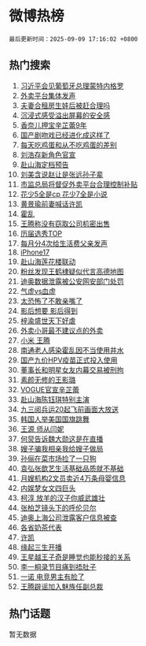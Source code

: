 # 微博热榜

`最后更新时间：2025-09-09 17:16:02 +0800`

## 热门搜索

1. [习近平会见葡萄牙总理蒙特内格罗](https://m.weibo.cn/search?containerid=100103type%3D1%26t%3D10%26q%3D%23%E4%B9%A0%E8%BF%91%E5%B9%B3%E4%BC%9A%E8%A7%81%E8%91%A1%E8%90%84%E7%89%99%E6%80%BB%E7%90%86%E8%92%99%E7%89%B9%E5%86%85%E6%A0%BC%E7%BD%97%23&stream_entry_id=51&isnewpage=1&extparam=seat%3D1%26cate%3D10103%26pos%3D0%26q%3D%2523%25E4%25B9%25A0%25E8%25BF%2591%25E5%25B9%25B3%25E4%25BC%259A%25E8%25A7%2581%25E8%2591%25A1%25E8%2590%2584%25E7%2589%2599%25E6%2580%25BB%25E7%2590%2586%25E8%2592%2599%25E7%2589%25B9%25E5%2586%2585%25E6%25A0%25BC%25E7%25BD%2597%2523%26dgr%3D0%26stream_entry_id%3D51%26c_type%3D51%26filter_type%3Drealtimehot%26display_time%3D1757409361%26pre_seqid%3D17574093610300161556118)
1. [外卖平台集体发声](https://m.weibo.cn/search?containerid=100103type%3D1%26t%3D10%26q%3D%23%E5%A4%96%E5%8D%96%E5%B9%B3%E5%8F%B0%E9%9B%86%E4%BD%93%E5%8F%91%E5%A3%B0%23&stream_entry_id=31&isnewpage=1&extparam=seat%3D1%26band_rank%3D1%26filter_type%3Drealtimehot%26c_type%3D31%26realpos%3D1%26cate%3D5001%26pos%3D0%26q%3D%2523%25E5%25A4%2596%25E5%258D%2596%25E5%25B9%25B3%25E5%258F%25B0%25E9%259B%2586%25E4%25BD%2593%25E5%258F%2591%25E5%25A3%25B0%2523%26dgr%3D0%26stream_entry_id%3D31%26lcate%3D5001%26flag%3D1%26display_time%3D1757409361%26pre_seqid%3D17574093610300161556118)
1. [夫妻合租房生娃后被赶合理吗](https://m.weibo.cn/search?containerid=100103type%3D1%26t%3D10%26q%3D%23%E5%A4%AB%E5%A6%BB%E5%90%88%E7%A7%9F%E6%88%BF%E7%94%9F%E5%A8%83%E5%90%8E%E8%A2%AB%E8%B5%B6%E5%90%88%E7%90%86%E5%90%97%23&stream_entry_id=31&isnewpage=1&extparam=seat%3D1%26band_rank%3D2%26filter_type%3Drealtimehot%26c_type%3D31%26realpos%3D2%26cate%3D5001%26pos%3D1%26q%3D%2523%25E5%25A4%25AB%25E5%25A6%25BB%25E5%2590%2588%25E7%25A7%259F%25E6%2588%25BF%25E7%2594%259F%25E5%25A8%2583%25E5%2590%258E%25E8%25A2%25AB%25E8%25B5%25B6%25E5%2590%2588%25E7%2590%2586%25E5%2590%2597%2523%26dgr%3D0%26stream_entry_id%3D31%26lcate%3D5001%26flag%3D2%26display_time%3D1757409361%26pre_seqid%3D17574093610300161556118)
1. [沉浸式感受溢出屏幕的安全感](https://m.weibo.cn/search?containerid=100103type%3D1%26t%3D10%26q%3D%23%E6%B2%89%E6%B5%B8%E5%BC%8F%E6%84%9F%E5%8F%97%E6%BA%A2%E5%87%BA%E5%B1%8F%E5%B9%95%E7%9A%84%E5%AE%89%E5%85%A8%E6%84%9F%23&stream_entry_id=31&isnewpage=1&extparam=seat%3D1%26band_rank%3D3%26filter_type%3Drealtimehot%26c_type%3D31%26realpos%3D3%26cate%3D5001%26pos%3D2%26q%3D%2523%25E6%25B2%2589%25E6%25B5%25B8%25E5%25BC%258F%25E6%2584%259F%25E5%258F%2597%25E6%25BA%25A2%25E5%2587%25BA%25E5%25B1%258F%25E5%25B9%2595%25E7%259A%2584%25E5%25AE%2589%25E5%2585%25A8%25E6%2584%259F%2523%26dgr%3D0%26stream_entry_id%3D31%26lcate%3D5001%26flag%3D1%26display_time%3D1757409361%26pre_seqid%3D17574093610300161556118)
1. [香奈儿押宝辛芷蕾9年](https://m.weibo.cn/search?containerid=100103type%3D1%26t%3D10%26q%3D%23%E9%A6%99%E5%A5%88%E5%84%BF%E6%8A%BC%E5%AE%9D%E8%BE%9B%E8%8A%B7%E8%95%BE9%E5%B9%B4%23&stream_entry_id=31&isnewpage=1&extparam=seat%3D1%26band_rank%3D4%26filter_type%3Drealtimehot%26c_type%3D31%26realpos%3D4%26cate%3D5001%26pos%3D3%26q%3D%2523%25E9%25A6%2599%25E5%25A5%2588%25E5%2584%25BF%25E6%258A%25BC%25E5%25AE%259D%25E8%25BE%259B%25E8%258A%25B7%25E8%2595%25BE9%25E5%25B9%25B4%2523%26dgr%3D0%26stream_entry_id%3D31%26lcate%3D5001%26flag%3D1%26display_time%3D1757409361%26pre_seqid%3D17574093610300161556118)
1. [国产剧吻戏已经进化成这样了](https://m.weibo.cn/search?containerid=100103type%3D1%26t%3D10%26q%3D%E5%9B%BD%E4%BA%A7%E5%89%A7%E5%90%BB%E6%88%8F%E5%B7%B2%E7%BB%8F%E8%BF%9B%E5%8C%96%E6%88%90%E8%BF%99%E6%A0%B7%E4%BA%86&stream_entry_id=31&isnewpage=1&extparam=seat%3D1%26band_rank%3D5%26filter_type%3Drealtimehot%26c_type%3D31%26realpos%3D5%26cate%3D5001%26pos%3D4%26q%3D%25E5%259B%25BD%25E4%25BA%25A7%25E5%2589%25A7%25E5%2590%25BB%25E6%2588%258F%25E5%25B7%25B2%25E7%25BB%258F%25E8%25BF%259B%25E5%258C%2596%25E6%2588%2590%25E8%25BF%2599%25E6%25A0%25B7%25E4%25BA%2586%26dgr%3D0%26stream_entry_id%3D31%26lcate%3D5001%26flag%3D1%26display_time%3D1757409361%26pre_seqid%3D17574093610300161556118)
1. [每天吃鸡蛋和从不吃鸡蛋的差别](https://m.weibo.cn/search?containerid=100103type%3D1%26t%3D10%26q%3D%E6%AF%8F%E5%A4%A9%E5%90%83%E9%B8%A1%E8%9B%8B%E5%92%8C%E4%BB%8E%E4%B8%8D%E5%90%83%E9%B8%A1%E8%9B%8B%E7%9A%84%E5%B7%AE%E5%88%AB&stream_entry_id=31&isnewpage=1&extparam=seat%3D1%26band_rank%3D6%26filter_type%3Drealtimehot%26c_type%3D31%26realpos%3D6%26cate%3D5001%26pos%3D5%26q%3D%25E6%25AF%258F%25E5%25A4%25A9%25E5%2590%2583%25E9%25B8%25A1%25E8%259B%258B%25E5%2592%258C%25E4%25BB%258E%25E4%25B8%258D%25E5%2590%2583%25E9%25B8%25A1%25E8%259B%258B%25E7%259A%2584%25E5%25B7%25AE%25E5%2588%25AB%26dgr%3D0%26stream_entry_id%3D31%26lcate%3D5001%26flag%3D0%26display_time%3D1757409361%26pre_seqid%3D17574093610300161556118)
1. [刘浩存新角色官宣](https://m.weibo.cn/search?containerid=100103type%3D1%26t%3D10%26q%3D%23%E5%88%98%E6%B5%A9%E5%AD%98%E6%96%B0%E8%A7%92%E8%89%B2%E5%AE%98%E5%AE%A3%23&stream_entry_id=31&isnewpage=1&extparam=seat%3D1%26band_rank%3D7%26filter_type%3Drealtimehot%26topic_ad%3D1%26c_type%3D31%26is_ad_pos%3D1%26cate%3D5001%26pos%3D6%26q%3D%2523%25E5%2588%2598%25E6%25B5%25A9%25E5%25AD%2598%25E6%2596%25B0%25E8%25A7%2592%25E8%2589%25B2%25E5%25AE%2598%25E5%25AE%25A3%2523%26dgr%3D0%26stream_entry_id%3D31%26adid%3D300245%26lcate%3D5001%26display_time%3D1757409361%26pre_seqid%3D17574093610300161556118)
1. [赴山海定档预告](https://m.weibo.cn/search?containerid=100103type%3D1%26t%3D10%26q%3D%23%E8%B5%B4%E5%B1%B1%E6%B5%B7%E5%AE%9A%E6%A1%A3%E9%A2%84%E5%91%8A%23&stream_entry_id=31&isnewpage=1&extparam=seat%3D1%26band_rank%3D7%26filter_type%3Drealtimehot%26c_type%3D31%26realpos%3D7%26cate%3D5001%26pos%3D7%26q%3D%2523%25E8%25B5%25B4%25E5%25B1%25B1%25E6%25B5%25B7%25E5%25AE%259A%25E6%25A1%25A3%25E9%25A2%2584%25E5%2591%258A%2523%26dgr%3D0%26stream_entry_id%3D31%26lcate%3D5001%26flag%3D16%26display_time%3D1757409361%26pre_seqid%3D17574093610300161556118)
1. [刘美含说赵让是张远孙子辈](https://m.weibo.cn/search?containerid=100103type%3D1%26t%3D10%26q%3D%E5%88%98%E7%BE%8E%E5%90%AB%E8%AF%B4%E8%B5%B5%E8%AE%A9%E6%98%AF%E5%BC%A0%E8%BF%9C%E5%AD%99%E5%AD%90%E8%BE%88&stream_entry_id=31&isnewpage=1&extparam=seat%3D1%26band_rank%3D8%26filter_type%3Drealtimehot%26c_type%3D31%26realpos%3D8%26cate%3D5001%26pos%3D8%26q%3D%25E5%2588%2598%25E7%25BE%258E%25E5%2590%25AB%25E8%25AF%25B4%25E8%25B5%25B5%25E8%25AE%25A9%25E6%2598%25AF%25E5%25BC%25A0%25E8%25BF%259C%25E5%25AD%2599%25E5%25AD%2590%25E8%25BE%2588%26dgr%3D0%26stream_entry_id%3D31%26lcate%3D5001%26flag%3D1%26display_time%3D1757409361%26pre_seqid%3D17574093610300161556118)
1. [市监总局将督促外卖平台合理控制补贴](https://m.weibo.cn/search?containerid=100103type%3D1%26t%3D10%26q%3D%23%E5%B8%82%E7%9B%91%E6%80%BB%E5%B1%80%E5%B0%86%E7%9D%A3%E4%BF%83%E5%A4%96%E5%8D%96%E5%B9%B3%E5%8F%B0%E5%90%88%E7%90%86%E6%8E%A7%E5%88%B6%E8%A1%A5%E8%B4%B4%23&stream_entry_id=31&isnewpage=1&extparam=seat%3D1%26band_rank%3D9%26filter_type%3Drealtimehot%26c_type%3D31%26realpos%3D9%26cate%3D5001%26pos%3D9%26q%3D%2523%25E5%25B8%2582%25E7%259B%2591%25E6%2580%25BB%25E5%25B1%2580%25E5%25B0%2586%25E7%259D%25A3%25E4%25BF%2583%25E5%25A4%2596%25E5%258D%2596%25E5%25B9%25B3%25E5%258F%25B0%25E5%2590%2588%25E7%2590%2586%25E6%258E%25A7%25E5%2588%25B6%25E8%25A1%25A5%25E8%25B4%25B4%2523%26dgr%3D0%26stream_entry_id%3D31%26lcate%3D5001%26flag%3D1%26display_time%3D1757409361%26pre_seqid%3D17574093610300161556118)
1. [花少5全是cp 花少7全是小说](https://m.weibo.cn/search?containerid=100103type%3D1%26t%3D10%26q%3D%E8%8A%B1%E5%B0%915%E5%85%A8%E6%98%AFcp+%E8%8A%B1%E5%B0%917%E5%85%A8%E6%98%AF%E5%B0%8F%E8%AF%B4&stream_entry_id=31&isnewpage=1&extparam=seat%3D1%26band_rank%3D10%26filter_type%3Drealtimehot%26c_type%3D31%26realpos%3D10%26cate%3D5001%26pos%3D10%26q%3D%25E8%258A%25B1%25E5%25B0%25915%25E5%2585%25A8%25E6%2598%25AFcp%2520%25E8%258A%25B1%25E5%25B0%25917%25E5%2585%25A8%25E6%2598%25AF%25E5%25B0%258F%25E8%25AF%25B4%26dgr%3D0%26stream_entry_id%3D31%26lcate%3D5001%26flag%3D1%26display_time%3D1757409361%26pre_seqid%3D17574093610300161556118)
1. [黄景瑜前妻喊话许凯](https://m.weibo.cn/search?containerid=100103type%3D1%26t%3D10%26q%3D%23%E9%BB%84%E6%99%AF%E7%91%9C%E5%89%8D%E5%A6%BB%E5%96%8A%E8%AF%9D%E8%AE%B8%E5%87%AF%23&stream_entry_id=31&isnewpage=1&extparam=seat%3D1%26band_rank%3D11%26filter_type%3Drealtimehot%26c_type%3D31%26realpos%3D11%26cate%3D5001%26pos%3D11%26q%3D%2523%25E9%25BB%2584%25E6%2599%25AF%25E7%2591%259C%25E5%2589%258D%25E5%25A6%25BB%25E5%2596%258A%25E8%25AF%259D%25E8%25AE%25B8%25E5%2587%25AF%2523%26dgr%3D0%26stream_entry_id%3D31%26lcate%3D5001%26flag%3D2%26display_time%3D1757409361%26pre_seqid%3D17574093610300161556118)
1. [霍乱](https://m.weibo.cn/search?containerid=100103type%3D1%26t%3D10%26q%3D%E9%9C%8D%E4%B9%B1&stream_entry_id=31&isnewpage=1&extparam=seat%3D1%26band_rank%3D12%26filter_type%3Drealtimehot%26c_type%3D31%26realpos%3D12%26cate%3D5001%26pos%3D12%26q%3D%25E9%259C%258D%25E4%25B9%25B1%26dgr%3D0%26stream_entry_id%3D31%26lcate%3D5001%26flag%3D2%26display_time%3D1757409361%26pre_seqid%3D17574093610300161556118)
1. [王腾称没有窃取公司机密出售](https://m.weibo.cn/search?containerid=100103type%3D1%26t%3D10%26q%3D%23%E7%8E%8B%E8%85%BE%E7%A7%B0%E6%B2%A1%E6%9C%89%E7%AA%83%E5%8F%96%E5%85%AC%E5%8F%B8%E6%9C%BA%E5%AF%86%E5%87%BA%E5%94%AE%23&stream_entry_id=31&isnewpage=1&extparam=seat%3D1%26band_rank%3D13%26filter_type%3Drealtimehot%26c_type%3D31%26realpos%3D13%26cate%3D5001%26pos%3D13%26q%3D%2523%25E7%258E%258B%25E8%2585%25BE%25E7%25A7%25B0%25E6%25B2%25A1%25E6%259C%2589%25E7%25AA%2583%25E5%258F%2596%25E5%2585%25AC%25E5%258F%25B8%25E6%259C%25BA%25E5%25AF%2586%25E5%2587%25BA%25E5%2594%25AE%2523%26dgr%3D0%26stream_entry_id%3D31%26lcate%3D5001%26flag%3D0%26display_time%3D1757409361%26pre_seqid%3D17574093610300161556118)
1. [历届选秀TOP](https://m.weibo.cn/search?containerid=100103type%3D1%26t%3D10%26q%3D%23%E5%8E%86%E5%B1%8A%E9%80%89%E7%A7%80TOP%23&stream_entry_id=31&isnewpage=1&extparam=seat%3D1%26band_rank%3D14%26filter_type%3Drealtimehot%26c_type%3D31%26realpos%3D14%26cate%3D5001%26pos%3D14%26q%3D%2523%25E5%258E%2586%25E5%25B1%258A%25E9%2580%2589%25E7%25A7%2580TOP%2523%26dgr%3D0%26stream_entry_id%3D31%26lcate%3D5001%26flag%3D1%26display_time%3D1757409361%26pre_seqid%3D17574093610300161556118)
1. [每月分4次给生活费父亲发声](https://m.weibo.cn/search?containerid=100103type%3D1%26t%3D10%26q%3D%23%E6%AF%8F%E6%9C%88%E5%88%864%E6%AC%A1%E7%BB%99%E7%94%9F%E6%B4%BB%E8%B4%B9%E7%88%B6%E4%BA%B2%E5%8F%91%E5%A3%B0%23&stream_entry_id=31&isnewpage=1&extparam=seat%3D1%26band_rank%3D15%26filter_type%3Drealtimehot%26c_type%3D31%26realpos%3D15%26cate%3D5001%26pos%3D15%26q%3D%2523%25E6%25AF%258F%25E6%259C%2588%25E5%2588%25864%25E6%25AC%25A1%25E7%25BB%2599%25E7%2594%259F%25E6%25B4%25BB%25E8%25B4%25B9%25E7%2588%25B6%25E4%25BA%25B2%25E5%258F%2591%25E5%25A3%25B0%2523%26dgr%3D0%26stream_entry_id%3D31%26lcate%3D5001%26flag%3D0%26display_time%3D1757409361%26pre_seqid%3D17574093610300161556118)
1. [iPhone17](https://m.weibo.cn/search?containerid=100103type%3D1%26t%3D10%26q%3DiPhone17&stream_entry_id=31&isnewpage=1&extparam=seat%3D1%26band_rank%3D16%26filter_type%3Drealtimehot%26c_type%3D31%26realpos%3D16%26cate%3D5001%26pos%3D16%26q%3DiPhone17%26dgr%3D0%26stream_entry_id%3D31%26lcate%3D5001%26flag%3D0%26display_time%3D1757409361%26pre_seqid%3D17574093610300161556118)
1. [赴山海莲花楼联动](https://m.weibo.cn/search?containerid=100103type%3D1%26t%3D10%26q%3D%23%E8%B5%B4%E5%B1%B1%E6%B5%B7%E8%8E%B2%E8%8A%B1%E6%A5%BC%E8%81%94%E5%8A%A8%23&stream_entry_id=31&isnewpage=1&extparam=seat%3D1%26band_rank%3D17%26filter_type%3Drealtimehot%26c_type%3D31%26realpos%3D17%26cate%3D5001%26pos%3D17%26q%3D%2523%25E8%25B5%25B4%25E5%25B1%25B1%25E6%25B5%25B7%25E8%258E%25B2%25E8%258A%25B1%25E6%25A5%25BC%25E8%2581%2594%25E5%258A%25A8%2523%26dgr%3D0%26stream_entry_id%3D31%26lcate%3D5001%26flag%3D1%26display_time%3D1757409361%26pre_seqid%3D17574093610300161556118)
1. [粉丝发现王鹤棣疑似代言高德地图](https://m.weibo.cn/search?containerid=100103type%3D1%26t%3D10%26q%3D%23%E7%B2%89%E4%B8%9D%E5%8F%91%E7%8E%B0%E7%8E%8B%E9%B9%A4%E6%A3%A3%E7%96%91%E4%BC%BC%E4%BB%A3%E8%A8%80%E9%AB%98%E5%BE%B7%E5%9C%B0%E5%9B%BE%23&stream_entry_id=31&isnewpage=1&extparam=seat%3D1%26band_rank%3D18%26filter_type%3Drealtimehot%26c_type%3D31%26realpos%3D18%26cate%3D5001%26pos%3D18%26q%3D%2523%25E7%25B2%2589%25E4%25B8%259D%25E5%258F%2591%25E7%258E%25B0%25E7%258E%258B%25E9%25B9%25A4%25E6%25A3%25A3%25E7%2596%2591%25E4%25BC%25BC%25E4%25BB%25A3%25E8%25A8%2580%25E9%25AB%2598%25E5%25BE%25B7%25E5%259C%25B0%25E5%259B%25BE%2523%26dgr%3D0%26stream_entry_id%3D31%26lcate%3D5001%26flag%3D1%26display_time%3D1757409361%26pre_seqid%3D17574093610300161556118)
1. [迪奥数据泄露被公安网安部门处罚](https://m.weibo.cn/search?containerid=100103type%3D1%26t%3D10%26q%3D%23%E8%BF%AA%E5%A5%A5%E6%95%B0%E6%8D%AE%E6%B3%84%E9%9C%B2%E8%A2%AB%E5%85%AC%E5%AE%89%E7%BD%91%E5%AE%89%E9%83%A8%E9%97%A8%E5%A4%84%E7%BD%9A%23&stream_entry_id=31&isnewpage=1&extparam=seat%3D1%26band_rank%3D19%26filter_type%3Drealtimehot%26c_type%3D31%26realpos%3D19%26cate%3D5001%26pos%3D19%26q%3D%2523%25E8%25BF%25AA%25E5%25A5%25A5%25E6%2595%25B0%25E6%258D%25AE%25E6%25B3%2584%25E9%259C%25B2%25E8%25A2%25AB%25E5%2585%25AC%25E5%25AE%2589%25E7%25BD%2591%25E5%25AE%2589%25E9%2583%25A8%25E9%2597%25A8%25E5%25A4%2584%25E7%25BD%259A%2523%26dgr%3D0%26stream_entry_id%3D31%26lcate%3D5001%26flag%3D0%26display_time%3D1757409361%26pre_seqid%3D17574093610300161556118)
1. [气虚vs血虚](https://m.weibo.cn/search?containerid=100103type%3D1%26t%3D10%26q%3D%E6%B0%94%E8%99%9Avs%E8%A1%80%E8%99%9A&stream_entry_id=31&isnewpage=1&extparam=seat%3D1%26band_rank%3D20%26filter_type%3Drealtimehot%26c_type%3D31%26realpos%3D20%26cate%3D5001%26pos%3D20%26q%3D%25E6%25B0%2594%25E8%2599%259Avs%25E8%25A1%2580%25E8%2599%259A%26dgr%3D0%26stream_entry_id%3D31%26lcate%3D5001%26flag%3D0%26display_time%3D1757409361%26pre_seqid%3D17574093610300161556118)
1. [太恐怖了不敢亲嘴了](https://m.weibo.cn/search?containerid=100103type%3D1%26t%3D10%26q%3D%E5%A4%AA%E6%81%90%E6%80%96%E4%BA%86%E4%B8%8D%E6%95%A2%E4%BA%B2%E5%98%B4%E4%BA%86&stream_entry_id=31&isnewpage=1&extparam=seat%3D1%26band_rank%3D21%26filter_type%3Drealtimehot%26c_type%3D31%26realpos%3D21%26cate%3D5001%26pos%3D21%26q%3D%25E5%25A4%25AA%25E6%2581%2590%25E6%2580%2596%25E4%25BA%2586%25E4%25B8%258D%25E6%2595%25A2%25E4%25BA%25B2%25E5%2598%25B4%25E4%25BA%2586%26dgr%3D0%26stream_entry_id%3D31%26lcate%3D5001%26flag%3D2%26display_time%3D1757409361%26pre_seqid%3D17574093610300161556118)
1. [影后想要 影后得到](https://m.weibo.cn/search?containerid=100103type%3D1%26t%3D10%26q%3D%E5%BD%B1%E5%90%8E%E6%83%B3%E8%A6%81+%E5%BD%B1%E5%90%8E%E5%BE%97%E5%88%B0&stream_entry_id=31&isnewpage=1&extparam=seat%3D1%26band_rank%3D22%26filter_type%3Drealtimehot%26c_type%3D31%26realpos%3D22%26cate%3D5001%26pos%3D22%26q%3D%25E5%25BD%25B1%25E5%2590%258E%25E6%2583%25B3%25E8%25A6%2581%2520%25E5%25BD%25B1%25E5%2590%258E%25E5%25BE%2597%25E5%2588%25B0%26dgr%3D0%26stream_entry_id%3D31%26lcate%3D5001%26flag%3D0%26display_time%3D1757409361%26pre_seqid%3D17574093610300161556118)
1. [梓渝盛世天下好虐](https://m.weibo.cn/search?containerid=100103type%3D1%26t%3D10%26q%3D%23%E6%A2%93%E6%B8%9D%E7%9B%9B%E4%B8%96%E5%A4%A9%E4%B8%8B%E5%A5%BD%E8%99%90%23&stream_entry_id=31&isnewpage=1&extparam=seat%3D1%26band_rank%3D23%26filter_type%3Drealtimehot%26c_type%3D31%26realpos%3D23%26cate%3D5001%26pos%3D23%26q%3D%2523%25E6%25A2%2593%25E6%25B8%259D%25E7%259B%259B%25E4%25B8%2596%25E5%25A4%25A9%25E4%25B8%258B%25E5%25A5%25BD%25E8%2599%2590%2523%26dgr%3D0%26stream_entry_id%3D31%26lcate%3D5001%26flag%3D0%26display_time%3D1757409361%26pre_seqid%3D17574093610300161556118)
1. [外卖小哥最不建议点的外卖](https://m.weibo.cn/search?containerid=100103type%3D1%26t%3D10%26q%3D%E5%A4%96%E5%8D%96%E5%B0%8F%E5%93%A5%E6%9C%80%E4%B8%8D%E5%BB%BA%E8%AE%AE%E7%82%B9%E7%9A%84%E5%A4%96%E5%8D%96&stream_entry_id=31&isnewpage=1&extparam=seat%3D1%26band_rank%3D24%26filter_type%3Drealtimehot%26c_type%3D31%26realpos%3D24%26cate%3D5001%26pos%3D24%26q%3D%25E5%25A4%2596%25E5%258D%2596%25E5%25B0%258F%25E5%2593%25A5%25E6%259C%2580%25E4%25B8%258D%25E5%25BB%25BA%25E8%25AE%25AE%25E7%2582%25B9%25E7%259A%2584%25E5%25A4%2596%25E5%258D%2596%26dgr%3D0%26stream_entry_id%3D31%26lcate%3D5001%26flag%3D1%26display_time%3D1757409361%26pre_seqid%3D17574093610300161556118)
1. [小米 王腾](https://m.weibo.cn/search?containerid=100103type%3D1%26t%3D10%26q%3D%E5%B0%8F%E7%B1%B3+%E7%8E%8B%E8%85%BE&stream_entry_id=31&isnewpage=1&extparam=seat%3D1%26band_rank%3D25%26filter_type%3Drealtimehot%26c_type%3D31%26realpos%3D25%26cate%3D5001%26pos%3D25%26q%3D%25E5%25B0%258F%25E7%25B1%25B3%2520%25E7%258E%258B%25E8%2585%25BE%26dgr%3D0%26stream_entry_id%3D31%26lcate%3D5001%26flag%3D0%26display_time%3D1757409361%26pre_seqid%3D17574093610300161556118)
1. [南通老人感染霍乱因不当使用井水](https://m.weibo.cn/search?containerid=100103type%3D1%26t%3D10%26q%3D%23%E5%8D%97%E9%80%9A%E8%80%81%E4%BA%BA%E6%84%9F%E6%9F%93%E9%9C%8D%E4%B9%B1%E5%9B%A0%E4%B8%8D%E5%BD%93%E4%BD%BF%E7%94%A8%E4%BA%95%E6%B0%B4%23&stream_entry_id=31&isnewpage=1&extparam=seat%3D1%26band_rank%3D26%26filter_type%3Drealtimehot%26c_type%3D31%26realpos%3D26%26cate%3D5001%26pos%3D26%26q%3D%2523%25E5%258D%2597%25E9%2580%259A%25E8%2580%2581%25E4%25BA%25BA%25E6%2584%259F%25E6%259F%2593%25E9%259C%258D%25E4%25B9%25B1%25E5%259B%25A0%25E4%25B8%258D%25E5%25BD%2593%25E4%25BD%25BF%25E7%2594%25A8%25E4%25BA%2595%25E6%25B0%25B4%2523%26dgr%3D0%26stream_entry_id%3D31%26lcate%3D5001%26flag%3D1%26display_time%3D1757409361%26pre_seqid%3D17574093610300161556118)
1. [国产九价HPV疫苗正式投入使用](https://m.weibo.cn/search?containerid=100103type%3D1%26t%3D10%26q%3D%E5%9B%BD%E4%BA%A7%E4%B9%9D%E4%BB%B7HPV%E7%96%AB%E8%8B%97%E6%AD%A3%E5%BC%8F%E6%8A%95%E5%85%A5%E4%BD%BF%E7%94%A8&stream_entry_id=31&isnewpage=1&extparam=seat%3D1%26band_rank%3D27%26filter_type%3Drealtimehot%26c_type%3D31%26realpos%3D27%26cate%3D5001%26pos%3D27%26q%3D%25E5%259B%25BD%25E4%25BA%25A7%25E4%25B9%259D%25E4%25BB%25B7HPV%25E7%2596%25AB%25E8%258B%2597%25E6%25AD%25A3%25E5%25BC%258F%25E6%258A%2595%25E5%2585%25A5%25E4%25BD%25BF%25E7%2594%25A8%26dgr%3D0%26stream_entry_id%3D31%26lcate%3D5001%26flag%3D1%26display_time%3D1757409361%26pre_seqid%3D17574093610300161556118)
1. [董事长和明星女友内幕交易被刑拘](https://m.weibo.cn/search?containerid=100103type%3D1%26t%3D10%26q%3D%23%E8%91%A3%E4%BA%8B%E9%95%BF%E5%92%8C%E6%98%8E%E6%98%9F%E5%A5%B3%E5%8F%8B%E5%86%85%E5%B9%95%E4%BA%A4%E6%98%93%E8%A2%AB%E5%88%91%E6%8B%98%23&stream_entry_id=31&isnewpage=1&extparam=seat%3D1%26band_rank%3D28%26filter_type%3Drealtimehot%26c_type%3D31%26realpos%3D28%26cate%3D5001%26pos%3D28%26q%3D%2523%25E8%2591%25A3%25E4%25BA%258B%25E9%2595%25BF%25E5%2592%258C%25E6%2598%258E%25E6%2598%259F%25E5%25A5%25B3%25E5%258F%258B%25E5%2586%2585%25E5%25B9%2595%25E4%25BA%25A4%25E6%2598%2593%25E8%25A2%25AB%25E5%2588%2591%25E6%258B%2598%2523%26dgr%3D0%26stream_entry_id%3D31%26lcate%3D5001%26flag%3D0%26display_time%3D1757409361%26pre_seqid%3D17574093610300161556118)
1. [素颜无修的王影璐](https://m.weibo.cn/search?containerid=100103type%3D1%26t%3D10%26q%3D%E7%B4%A0%E9%A2%9C%E6%97%A0%E4%BF%AE%E7%9A%84%E7%8E%8B%E5%BD%B1%E7%92%90&stream_entry_id=31&isnewpage=1&extparam=seat%3D1%26band_rank%3D29%26filter_type%3Drealtimehot%26c_type%3D31%26realpos%3D29%26cate%3D5001%26pos%3D29%26q%3D%25E7%25B4%25A0%25E9%25A2%259C%25E6%2597%25A0%25E4%25BF%25AE%25E7%259A%2584%25E7%258E%258B%25E5%25BD%25B1%25E7%2592%2590%26dgr%3D0%26stream_entry_id%3D31%26lcate%3D5001%26flag%3D1%26display_time%3D1757409361%26pre_seqid%3D17574093610300161556118)
1. [VOGUE官宣辛芷蕾](https://m.weibo.cn/search?containerid=100103type%3D1%26t%3D10%26q%3D%23VOGUE%E5%AE%98%E5%AE%A3%E8%BE%9B%E8%8A%B7%E8%95%BE%23&stream_entry_id=31&isnewpage=1&extparam=seat%3D1%26band_rank%3D30%26filter_type%3Drealtimehot%26c_type%3D31%26realpos%3D30%26cate%3D5001%26pos%3D30%26q%3D%2523VOGUE%25E5%25AE%2598%25E5%25AE%25A3%25E8%25BE%259B%25E8%258A%25B7%25E8%2595%25BE%2523%26dgr%3D0%26stream_entry_id%3D31%26lcate%3D5001%26flag%3D0%26display_time%3D1757409361%26pre_seqid%3D17574093610300161556118)
1. [赴山海陈钰琪特别主演](https://m.weibo.cn/search?containerid=100103type%3D1%26t%3D10%26q%3D%23%E8%B5%B4%E5%B1%B1%E6%B5%B7%E9%99%88%E9%92%B0%E7%90%AA%E7%89%B9%E5%88%AB%E4%B8%BB%E6%BC%94%23&stream_entry_id=31&isnewpage=1&extparam=seat%3D1%26band_rank%3D31%26filter_type%3Drealtimehot%26c_type%3D31%26realpos%3D31%26cate%3D5001%26pos%3D31%26q%3D%2523%25E8%25B5%25B4%25E5%25B1%25B1%25E6%25B5%25B7%25E9%2599%2588%25E9%2592%25B0%25E7%2590%25AA%25E7%2589%25B9%25E5%2588%25AB%25E4%25B8%25BB%25E6%25BC%2594%2523%26dgr%3D0%26stream_entry_id%3D31%26lcate%3D5001%26flag%3D1%26display_time%3D1757409361%26pre_seqid%3D17574093610300161556118)
1. [九三阅兵运20起飞前画面大放送](https://m.weibo.cn/search?containerid=100103type%3D1%26t%3D10%26q%3D%23%E4%B9%9D%E4%B8%89%E9%98%85%E5%85%B5%E8%BF%9020%E8%B5%B7%E9%A3%9E%E5%89%8D%E7%94%BB%E9%9D%A2%E5%A4%A7%E6%94%BE%E9%80%81%23&stream_entry_id=31&isnewpage=1&extparam=seat%3D1%26band_rank%3D32%26filter_type%3Drealtimehot%26c_type%3D31%26realpos%3D32%26cate%3D5001%26pos%3D32%26q%3D%2523%25E4%25B9%259D%25E4%25B8%2589%25E9%2598%2585%25E5%2585%25B5%25E8%25BF%259020%25E8%25B5%25B7%25E9%25A3%259E%25E5%2589%258D%25E7%2594%25BB%25E9%259D%25A2%25E5%25A4%25A7%25E6%2594%25BE%25E9%2580%2581%2523%26dgr%3D0%26stream_entry_id%3D31%26lcate%3D5001%26flag%3D1%26display_time%3D1757409361%26pre_seqid%3D17574093610300161556118)
1. [韩国人举美国国旗跳舞](https://m.weibo.cn/search?containerid=100103type%3D1%26t%3D10%26q%3D%E9%9F%A9%E5%9B%BD%E4%BA%BA%E4%B8%BE%E7%BE%8E%E5%9B%BD%E5%9B%BD%E6%97%97%E8%B7%B3%E8%88%9E&stream_entry_id=31&isnewpage=1&extparam=seat%3D1%26band_rank%3D33%26filter_type%3Drealtimehot%26c_type%3D31%26realpos%3D33%26cate%3D5001%26pos%3D33%26q%3D%25E9%259F%25A9%25E5%259B%25BD%25E4%25BA%25BA%25E4%25B8%25BE%25E7%25BE%258E%25E5%259B%25BD%25E5%259B%25BD%25E6%2597%2597%25E8%25B7%25B3%25E8%2588%259E%26dgr%3D0%26stream_entry_id%3D31%26lcate%3D5001%26flag%3D1%26display_time%3D1757409361%26pre_seqid%3D17574093610300161556118)
1. [王源 师从闫妮](https://m.weibo.cn/search?containerid=100103type%3D1%26t%3D10%26q%3D%E7%8E%8B%E6%BA%90+%E5%B8%88%E4%BB%8E%E9%97%AB%E5%A6%AE&stream_entry_id=31&isnewpage=1&extparam=seat%3D1%26band_rank%3D34%26filter_type%3Drealtimehot%26c_type%3D31%26realpos%3D34%26cate%3D5001%26pos%3D34%26q%3D%25E7%258E%258B%25E6%25BA%2590%2520%25E5%25B8%2588%25E4%25BB%258E%25E9%2597%25AB%25E5%25A6%25AE%26dgr%3D0%26stream_entry_id%3D31%26lcate%3D5001%26flag%3D1%26display_time%3D1757409361%26pre_seqid%3D17574093610300161556118)
1. [何炅告诉魏大勋这是在直播](https://m.weibo.cn/search?containerid=100103type%3D1%26t%3D10%26q%3D%23%E4%BD%95%E7%82%85%E5%91%8A%E8%AF%89%E9%AD%8F%E5%A4%A7%E5%8B%8B%E8%BF%99%E6%98%AF%E5%9C%A8%E7%9B%B4%E6%92%AD%23&stream_entry_id=31&isnewpage=1&extparam=seat%3D1%26band_rank%3D35%26filter_type%3Drealtimehot%26c_type%3D31%26realpos%3D35%26cate%3D5001%26pos%3D35%26q%3D%2523%25E4%25BD%2595%25E7%2582%2585%25E5%2591%258A%25E8%25AF%2589%25E9%25AD%258F%25E5%25A4%25A7%25E5%258B%258B%25E8%25BF%2599%25E6%2598%25AF%25E5%259C%25A8%25E7%259B%25B4%25E6%2592%25AD%2523%26dgr%3D0%26stream_entry_id%3D31%26lcate%3D5001%26flag%3D0%26display_time%3D1757409361%26pre_seqid%3D17574093610300161556118)
1. [嫂子骗我相亲我给嫂子做局](https://m.weibo.cn/search?containerid=100103type%3D1%26t%3D10%26q%3D%E5%AB%82%E5%AD%90%E9%AA%97%E6%88%91%E7%9B%B8%E4%BA%B2%E6%88%91%E7%BB%99%E5%AB%82%E5%AD%90%E5%81%9A%E5%B1%80&stream_entry_id=31&isnewpage=1&extparam=seat%3D1%26band_rank%3D36%26filter_type%3Drealtimehot%26c_type%3D31%26realpos%3D36%26cate%3D5001%26pos%3D36%26q%3D%25E5%25AB%2582%25E5%25AD%2590%25E9%25AA%2597%25E6%2588%2591%25E7%259B%25B8%25E4%25BA%25B2%25E6%2588%2591%25E7%25BB%2599%25E5%25AB%2582%25E5%25AD%2590%25E5%2581%259A%25E5%25B1%2580%26dgr%3D0%26stream_entry_id%3D31%26lcate%3D5001%26flag%3D1%26display_time%3D1757409361%26pre_seqid%3D17574093610300161556118)
1. [孙俪在菜市场捡了一只狗](https://m.weibo.cn/search?containerid=100103type%3D1%26t%3D10%26q%3D%23%E5%AD%99%E4%BF%AA%E5%9C%A8%E8%8F%9C%E5%B8%82%E5%9C%BA%E6%8D%A1%E4%BA%86%E4%B8%80%E5%8F%AA%E7%8B%97%23&stream_entry_id=31&isnewpage=1&extparam=seat%3D1%26band_rank%3D37%26filter_type%3Drealtimehot%26c_type%3D31%26realpos%3D37%26cate%3D5001%26pos%3D37%26q%3D%2523%25E5%25AD%2599%25E4%25BF%25AA%25E5%259C%25A8%25E8%258F%259C%25E5%25B8%2582%25E5%259C%25BA%25E6%258D%25A1%25E4%25BA%2586%25E4%25B8%2580%25E5%258F%25AA%25E7%258B%2597%2523%26dgr%3D0%26stream_entry_id%3D31%26lcate%3D5001%26flag%3D0%26display_time%3D1757409361%26pre_seqid%3D17574093610300161556118)
1. [袁弘张歆艺生活基础品质就不基础](https://m.weibo.cn/search?containerid=100103type%3D1%26t%3D10%26q%3D%23%E8%A2%81%E5%BC%98%E5%BC%A0%E6%AD%86%E8%89%BA%E7%94%9F%E6%B4%BB%E5%9F%BA%E7%A1%80%E5%93%81%E8%B4%A8%E5%B0%B1%E4%B8%8D%E5%9F%BA%E7%A1%80%23&stream_entry_id=31&isnewpage=1&extparam=seat%3D1%26band_rank%3D38%26filter_type%3Drealtimehot%26c_type%3D31%26realpos%3D38%26cate%3D5001%26pos%3D38%26q%3D%2523%25E8%25A2%2581%25E5%25BC%2598%25E5%25BC%25A0%25E6%25AD%2586%25E8%2589%25BA%25E7%2594%259F%25E6%25B4%25BB%25E5%259F%25BA%25E7%25A1%2580%25E5%2593%2581%25E8%25B4%25A8%25E5%25B0%25B1%25E4%25B8%258D%25E5%259F%25BA%25E7%25A1%2580%2523%26dgr%3D0%26stream_entry_id%3D31%26lcate%3D5001%26flag%3D1%26display_time%3D1757409361%26pre_seqid%3D17574093610300161556118)
1. [月嫂机构2文员卖近4万条母婴信息](https://m.weibo.cn/search?containerid=100103type%3D1%26t%3D10%26q%3D%23%E6%9C%88%E5%AB%82%E6%9C%BA%E6%9E%842%E6%96%87%E5%91%98%E5%8D%96%E8%BF%914%E4%B8%87%E6%9D%A1%E6%AF%8D%E5%A9%B4%E4%BF%A1%E6%81%AF%23&stream_entry_id=31&isnewpage=1&extparam=seat%3D1%26band_rank%3D39%26filter_type%3Drealtimehot%26c_type%3D31%26realpos%3D39%26cate%3D5001%26pos%3D39%26q%3D%2523%25E6%259C%2588%25E5%25AB%2582%25E6%259C%25BA%25E6%259E%25842%25E6%2596%2587%25E5%2591%2598%25E5%258D%2596%25E8%25BF%25914%25E4%25B8%2587%25E6%259D%25A1%25E6%25AF%258D%25E5%25A9%25B4%25E4%25BF%25A1%25E6%2581%25AF%2523%26dgr%3D0%26stream_entry_id%3D31%26lcate%3D5001%26flag%3D1%26display_time%3D1757409361%26pre_seqid%3D17574093610300161556118)
1. [内娱梦女文四巨头](https://m.weibo.cn/search?containerid=100103type%3D1%26t%3D10%26q%3D%E5%86%85%E5%A8%B1%E6%A2%A6%E5%A5%B3%E6%96%87%E5%9B%9B%E5%B7%A8%E5%A4%B4&stream_entry_id=31&isnewpage=1&extparam=seat%3D1%26band_rank%3D40%26filter_type%3Drealtimehot%26c_type%3D31%26realpos%3D40%26cate%3D5001%26pos%3D40%26q%3D%25E5%2586%2585%25E5%25A8%25B1%25E6%25A2%25A6%25E5%25A5%25B3%25E6%2596%2587%25E5%259B%259B%25E5%25B7%25A8%25E5%25A4%25B4%26dgr%3D0%26stream_entry_id%3D31%26lcate%3D5001%26flag%3D1%26display_time%3D1757409361%26pre_seqid%3D17574093610300161556118)
1. [柯淳 放羊的汉子你威武雄壮](https://m.weibo.cn/search?containerid=100103type%3D1%26t%3D10%26q%3D%E6%9F%AF%E6%B7%B3+%E6%94%BE%E7%BE%8A%E7%9A%84%E6%B1%89%E5%AD%90%E4%BD%A0%E5%A8%81%E6%AD%A6%E9%9B%84%E5%A3%AE&stream_entry_id=31&isnewpage=1&extparam=seat%3D1%26band_rank%3D41%26filter_type%3Drealtimehot%26c_type%3D31%26realpos%3D41%26cate%3D5001%26pos%3D41%26q%3D%25E6%259F%25AF%25E6%25B7%25B3%2520%25E6%2594%25BE%25E7%25BE%258A%25E7%259A%2584%25E6%25B1%2589%25E5%25AD%2590%25E4%25BD%25A0%25E5%25A8%2581%25E6%25AD%25A6%25E9%259B%2584%25E5%25A3%25AE%26dgr%3D0%26stream_entry_id%3D31%26lcate%3D5001%26flag%3D1%26display_time%3D1757409361%26pre_seqid%3D17574093610300161556118)
1. [张柏芝镜头下的呼伦贝尔](https://m.weibo.cn/search?containerid=100103type%3D1%26t%3D10%26q%3D%E5%BC%A0%E6%9F%8F%E8%8A%9D%E9%95%9C%E5%A4%B4%E4%B8%8B%E7%9A%84%E5%91%BC%E4%BC%A6%E8%B4%9D%E5%B0%94&stream_entry_id=31&isnewpage=1&extparam=seat%3D1%26band_rank%3D42%26filter_type%3Drealtimehot%26c_type%3D31%26realpos%3D42%26cate%3D5001%26pos%3D42%26q%3D%25E5%25BC%25A0%25E6%259F%258F%25E8%258A%259D%25E9%2595%259C%25E5%25A4%25B4%25E4%25B8%258B%25E7%259A%2584%25E5%2591%25BC%25E4%25BC%25A6%25E8%25B4%259D%25E5%25B0%2594%26dgr%3D0%26stream_entry_id%3D31%26lcate%3D5001%26flag%3D1%26display_time%3D1757409361%26pre_seqid%3D17574093610300161556118)
1. [迪奥上海公司泄露客户信息被查](https://m.weibo.cn/search?containerid=100103type%3D1%26t%3D10%26q%3D%23%E8%BF%AA%E5%A5%A5%E4%B8%8A%E6%B5%B7%E5%85%AC%E5%8F%B8%E6%B3%84%E9%9C%B2%E5%AE%A2%E6%88%B7%E4%BF%A1%E6%81%AF%E8%A2%AB%E6%9F%A5%23&stream_entry_id=31&isnewpage=1&extparam=seat%3D1%26band_rank%3D43%26filter_type%3Drealtimehot%26c_type%3D31%26realpos%3D43%26cate%3D5001%26pos%3D43%26q%3D%2523%25E8%25BF%25AA%25E5%25A5%25A5%25E4%25B8%258A%25E6%25B5%25B7%25E5%2585%25AC%25E5%258F%25B8%25E6%25B3%2584%25E9%259C%25B2%25E5%25AE%25A2%25E6%2588%25B7%25E4%25BF%25A1%25E6%2581%25AF%25E8%25A2%25AB%25E6%259F%25A5%2523%26dgr%3D0%26stream_entry_id%3D31%26lcate%3D5001%26flag%3D1%26display_time%3D1757409361%26pre_seqid%3D17574093610300161556118)
1. [各省奶茶代表](https://m.weibo.cn/search?containerid=100103type%3D1%26t%3D10%26q%3D%E5%90%84%E7%9C%81%E5%A5%B6%E8%8C%B6%E4%BB%A3%E8%A1%A8&stream_entry_id=31&isnewpage=1&extparam=seat%3D1%26band_rank%3D44%26filter_type%3Drealtimehot%26c_type%3D31%26realpos%3D44%26cate%3D5001%26pos%3D44%26q%3D%25E5%2590%2584%25E7%259C%2581%25E5%25A5%25B6%25E8%258C%25B6%25E4%25BB%25A3%25E8%25A1%25A8%26dgr%3D0%26stream_entry_id%3D31%26lcate%3D5001%26flag%3D1%26display_time%3D1757409361%26pre_seqid%3D17574093610300161556118)
1. [许凯](https://m.weibo.cn/search?containerid=100103type%3D1%26t%3D10%26q%3D%E8%AE%B8%E5%87%AF&stream_entry_id=31&isnewpage=1&extparam=seat%3D1%26band_rank%3D45%26filter_type%3Drealtimehot%26c_type%3D31%26realpos%3D45%26cate%3D5001%26pos%3D45%26q%3D%25E8%25AE%25B8%25E5%2587%25AF%26dgr%3D0%26stream_entry_id%3D31%26lcate%3D5001%26flag%3D0%26display_time%3D1757409361%26pre_seqid%3D17574093610300161556118)
1. [缘起三生开播](https://m.weibo.cn/search?containerid=100103type%3D1%26t%3D10%26q%3D%23%E7%BC%98%E8%B5%B7%E4%B8%89%E7%94%9F%E5%BC%80%E6%92%AD%23&stream_entry_id=31&isnewpage=1&extparam=seat%3D1%26band_rank%3D46%26filter_type%3Drealtimehot%26c_type%3D31%26realpos%3D46%26cate%3D5001%26pos%3D46%26q%3D%2523%25E7%25BC%2598%25E8%25B5%25B7%25E4%25B8%2589%25E7%2594%259F%25E5%25BC%2580%25E6%2592%25AD%2523%26dgr%3D0%26stream_entry_id%3D31%26lcate%3D5001%26flag%3D1%26display_time%3D1757409361%26pre_seqid%3D17574093610300161556118)
1. [王星越王子奇是睡觉也能秒接的关系](https://m.weibo.cn/search?containerid=100103type%3D1%26t%3D10%26q%3D%E7%8E%8B%E6%98%9F%E8%B6%8A%E7%8E%8B%E5%AD%90%E5%A5%87%E6%98%AF%E7%9D%A1%E8%A7%89%E4%B9%9F%E8%83%BD%E7%A7%92%E6%8E%A5%E7%9A%84%E5%85%B3%E7%B3%BB&stream_entry_id=31&isnewpage=1&extparam=seat%3D1%26band_rank%3D47%26filter_type%3Drealtimehot%26c_type%3D31%26realpos%3D47%26cate%3D5001%26pos%3D47%26q%3D%25E7%258E%258B%25E6%2598%259F%25E8%25B6%258A%25E7%258E%258B%25E5%25AD%2590%25E5%25A5%2587%25E6%2598%25AF%25E7%259D%25A1%25E8%25A7%2589%25E4%25B9%259F%25E8%2583%25BD%25E7%25A7%2592%25E6%258E%25A5%25E7%259A%2584%25E5%2585%25B3%25E7%25B3%25BB%26dgr%3D0%26stream_entry_id%3D31%26lcate%3D5001%26flag%3D1%26display_time%3D1757409361%26pre_seqid%3D17574093610300161556118)
1. [李一桐录节目痛到捂肚子](https://m.weibo.cn/search?containerid=100103type%3D1%26t%3D10%26q%3D%E6%9D%8E%E4%B8%80%E6%A1%90%E5%BD%95%E8%8A%82%E7%9B%AE%E7%97%9B%E5%88%B0%E6%8D%82%E8%82%9A%E5%AD%90&stream_entry_id=31&isnewpage=1&extparam=seat%3D1%26band_rank%3D48%26filter_type%3Drealtimehot%26c_type%3D31%26realpos%3D48%26cate%3D5001%26pos%3D48%26q%3D%25E6%259D%258E%25E4%25B8%2580%25E6%25A1%2590%25E5%25BD%2595%25E8%258A%2582%25E7%259B%25AE%25E7%2597%259B%25E5%2588%25B0%25E6%258D%2582%25E8%2582%259A%25E5%25AD%2590%26dgr%3D0%26stream_entry_id%3D31%26lcate%3D5001%26flag%3D0%26display_time%3D1757409361%26pre_seqid%3D17574093610300161556118)
1. [一诺 电竞男主有脸了](https://m.weibo.cn/search?containerid=100103type%3D1%26t%3D10%26q%3D%E4%B8%80%E8%AF%BA+%E7%94%B5%E7%AB%9E%E7%94%B7%E4%B8%BB%E6%9C%89%E8%84%B8%E4%BA%86&stream_entry_id=31&isnewpage=1&extparam=seat%3D1%26band_rank%3D49%26filter_type%3Drealtimehot%26c_type%3D31%26realpos%3D49%26cate%3D5001%26pos%3D49%26q%3D%25E4%25B8%2580%25E8%25AF%25BA%2520%25E7%2594%25B5%25E7%25AB%259E%25E7%2594%25B7%25E4%25B8%25BB%25E6%259C%2589%25E8%2584%25B8%25E4%25BA%2586%26dgr%3D0%26stream_entry_id%3D31%26lcate%3D5001%26flag%3D1%26display_time%3D1757409361%26pre_seqid%3D17574093610300161556118)
1. [王腾辟谣加入魅族任副总裁](https://m.weibo.cn/search?containerid=100103type%3D1%26t%3D10%26q%3D%23%E7%8E%8B%E8%85%BE%E8%BE%9F%E8%B0%A3%E5%8A%A0%E5%85%A5%E9%AD%85%E6%97%8F%E4%BB%BB%E5%89%AF%E6%80%BB%E8%A3%81%23&stream_entry_id=31&isnewpage=1&extparam=seat%3D1%26band_rank%3D50%26filter_type%3Drealtimehot%26c_type%3D31%26realpos%3D50%26cate%3D5001%26pos%3D50%26q%3D%2523%25E7%258E%258B%25E8%2585%25BE%25E8%25BE%259F%25E8%25B0%25A3%25E5%258A%25A0%25E5%2585%25A5%25E9%25AD%2585%25E6%2597%258F%25E4%25BB%25BB%25E5%2589%25AF%25E6%2580%25BB%25E8%25A3%2581%2523%26dgr%3D0%26stream_entry_id%3D31%26lcate%3D5001%26flag%3D1%26display_time%3D1757409361%26pre_seqid%3D17574093610300161556118)

## 热门话题

暂无数据
